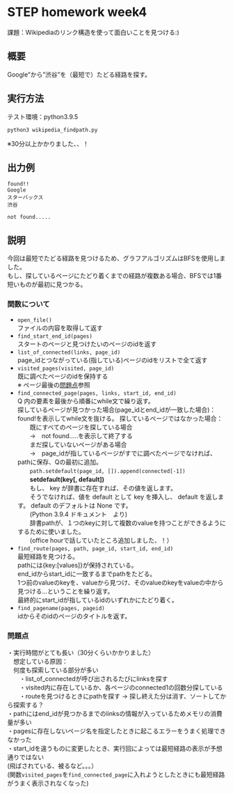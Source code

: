 # STEP homework week4  
課題：Wikipediaのリンク構造を使って面白いことを見つける:)
    
## 概要
Google”から”渋谷”を（最短で）たどる経路を探す。

## 実行方法  
テスト環境：python3.9.5  
```
python3 wikipedia_findpath.py      
```  
※30分以上かかりました、、！

## 出力例
```
found!!  
Google  
スターバックス
渋谷
```
```
not found.....
```

## 説明
今回は最短でたどる経路を見つけるため、グラフアルゴリズムはBFSを使用しました。  
もし、探しているページにたどり着くまでの経路が複数ある場合、BFSでは1番短いものが最初に見つかる。  

### 関数について
- `open_file()`   
ファイルの内容を取得して返す  
- `find_start_end_id(pages)`  
スタートのページと見つけたいのページのidを返す  
- `list_of_connected(links, page_id)`  
page_idとつながっている(指している)ページのidをリストで全て返す  
- `visited_pages(visited, page_id)`  
既に調べたページのidを保持する  
※ ページ最後の[問題点](#問題点)参照  
- `find_connected_page(pages, links, start_id, end_id)`    
Q 内の要素を最後から順番にwhile文で繰り返す。  
探しているページが見つかった場合(page_idとend_idが一致した場合)：  
found!を表示してwhile文を抜ける。
探しているページではなかった場合：  
　　既にすべてのページを探している場合  
　　→　not found.....を表示して終了する  
　　まだ探していないページがある場合　　  
　　→　page_idが指しているページがすでに調べたページでなければ、pathに保存、Qの最初に追加。  
　　```path.setdefault(page_id, []).append(connected[-1])```   
　　**setdefault(key[, default])**  
　　もし、 key が辞書に存在すれば、その値を返します。  
　　そうでなければ、値を default として key を挿入し、 default を返します。 default のデフォルトは None です。  
　　(Python 3.9.4 ドキュメント　より)  
　　辞書pathが、１つのkeyに対して複数のvalueを持つことができるようにするために使いました。  
　　(office hourで話していたところ追加しました、！）  
- `find_route(pages, path, page_id, start_id, end_id)`  
最短経路を見つける。  
pathには{key:[values]}が保持されている。  
end_idからstart_idに一致するまでpathをたどる。  
1つ前のvalueのkeyを、valueから見つけ、そのvalueのkeyをvalueの中から見つける...ということを繰り返す。  
最終的にstart_idが指しているidのいずれかにたどり着く。  
- `find_pagename(pages, pageid)`  
idからそのidのページのタイトルを返す。    
### 問題点  
・実行時間がとても長い（30分くらいかかりました）  
　想定している原因：  
　何度も探索している部分が多い  
　　・list_of_connectedが呼び出されるたびにlinksを探す  
　　・visited内に存在しているか、各ページのconnected1の回数分探している  
　　・routeを見つけるときにpathを探す -> 探し終えた分は消す、ソートしてから探索する？  
・pathにはend_idが見つかるまでのlinksの情報が入っているためメモリの消費量が多い  
・pagesに存在しないページ名を指定したときに起こるエラーをうまく処理できなかった    
・start_idを違うものに変更したとき、実行回によっては最短経路の表示が予想通りではない  
  (飛ばされている、被るなど。。。）  
  (関数`visited_pages`を`find_connected_page`に入れようとしたときにも最短経路がうまく表示されなくなった)  

